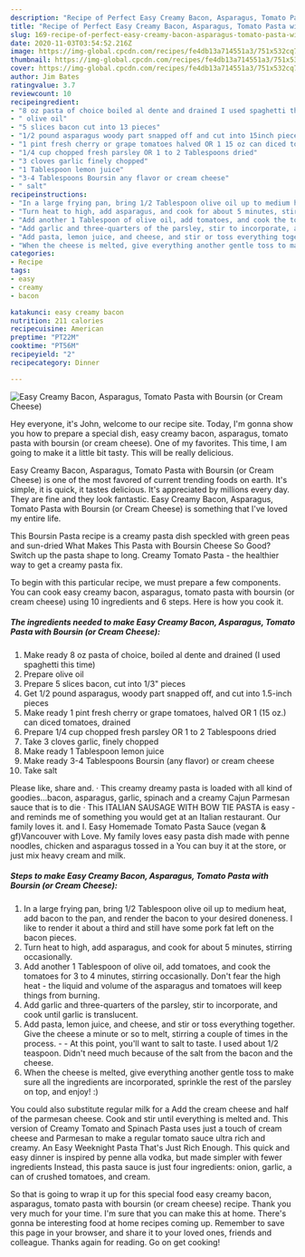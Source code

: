 ```yaml
---
description: "Recipe of Perfect Easy Creamy Bacon, Asparagus, Tomato Pasta with Boursin (or Cream Cheese)"
title: "Recipe of Perfect Easy Creamy Bacon, Asparagus, Tomato Pasta with Boursin (or Cream Cheese)"
slug: 169-recipe-of-perfect-easy-creamy-bacon-asparagus-tomato-pasta-with-boursin-or-cream-cheese
date: 2020-11-03T03:54:52.216Z
image: https://img-global.cpcdn.com/recipes/fe4db13a714551a3/751x532cq70/easy-creamy-bacon-asparagus-tomato-pasta-with-boursin-or-cream-cheese-recipe-main-photo.jpg
thumbnail: https://img-global.cpcdn.com/recipes/fe4db13a714551a3/751x532cq70/easy-creamy-bacon-asparagus-tomato-pasta-with-boursin-or-cream-cheese-recipe-main-photo.jpg
cover: https://img-global.cpcdn.com/recipes/fe4db13a714551a3/751x532cq70/easy-creamy-bacon-asparagus-tomato-pasta-with-boursin-or-cream-cheese-recipe-main-photo.jpg
author: Jim Bates
ratingvalue: 3.7
reviewcount: 10
recipeingredient:
- "8 oz pasta of choice boiled al dente and drained I used spaghetti this time"
- " olive oil"
- "5 slices bacon cut into 13 pieces"
- "1/2 pound asparagus woody part snapped off and cut into 15inch pieces"
- "1 pint fresh cherry or grape tomatoes halved OR 1 15 oz can diced tomatoes drained"
- "1/4 cup chopped fresh parsley OR 1 to 2 Tablespoons dried"
- "3 cloves garlic finely chopped"
- "1 Tablespoon lemon juice"
- "3-4 Tablespoons Boursin any flavor or cream cheese"
- " salt"
recipeinstructions:
- "In a large frying pan, bring 1/2 Tablespoon olive oil up to medium heat, add bacon to the pan, and render the bacon to your desired doneness. I like to render it about a third and still have some pork fat left on the bacon pieces."
- "Turn heat to high, add asparagus, and cook for about 5 minutes, stirring occasionally."
- "Add another 1 Tablespoon of olive oil, add tomatoes, and cook the tomatoes for 3 to 4 minutes, stirring occasionally. Don&#39;t fear the high heat - the liquid and volume of the asparagus and tomatoes will keep things from burning."
- "Add garlic and three-quarters of the parsley, stir to incorporate, and cook until garlic is translucent."
- "Add pasta, lemon juice, and cheese, and stir or toss everything together. Give the cheese a minute or so to melt, stirring a couple of times in the process.   At this point, you&#39;ll want to salt to taste. I used about 1/2 teaspoon. Didn&#39;t need much because of the salt from the bacon and the cheese."
- "When the cheese is melted, give everything another gentle toss to make sure all the ingredients are incorporated, sprinkle the rest of the parsley on top, and enjoy! :)"
categories:
- Recipe
tags:
- easy
- creamy
- bacon

katakunci: easy creamy bacon 
nutrition: 211 calories
recipecuisine: American
preptime: "PT22M"
cooktime: "PT56M"
recipeyield: "2"
recipecategory: Dinner

---
```



![Easy Creamy Bacon, Asparagus, Tomato Pasta with Boursin (or Cream Cheese)](https://img-global.cpcdn.com/recipes/fe4db13a714551a3/751x532cq70/easy-creamy-bacon-asparagus-tomato-pasta-with-boursin-or-cream-cheese-recipe-main-photo.jpg)

Hey everyone, it's John, welcome to our recipe site. Today, I'm gonna show you how to prepare a special dish, easy creamy bacon, asparagus, tomato pasta with boursin (or cream cheese). One of my favorites. This time, I am going to make it a little bit tasty. This will be really delicious.

Easy Creamy Bacon, Asparagus, Tomato Pasta with Boursin (or Cream Cheese) is one of the most favored of current trending foods on earth. It's simple, it is quick, it tastes delicious. It's appreciated by millions every day. They are fine and they look fantastic. Easy Creamy Bacon, Asparagus, Tomato Pasta with Boursin (or Cream Cheese) is something that I've loved my entire life.

This Boursin Pasta recipe is a creamy pasta dish speckled with green peas and sun-dried What Makes This Pasta with Boursin Cheese So Good? Switch up the pasta shape to long. Creamy Tomato Pasta - the healthier way to get a creamy pasta fix.


To begin with this particular recipe, we must prepare a few components. You can cook easy creamy bacon, asparagus, tomato pasta with boursin (or cream cheese) using 10 ingredients and 6 steps. Here is how you cook it.

<!--inarticleads1-->

##### The ingredients needed to make Easy Creamy Bacon, Asparagus, Tomato Pasta with Boursin (or Cream Cheese):

1. Make ready 8 oz pasta of choice, boiled al dente and drained (I used spaghetti this time)
1. Prepare  olive oil
1. Prepare 5 slices bacon, cut into 1/3&#34; pieces
1. Get 1/2 pound asparagus, woody part snapped off, and cut into 1.5-inch pieces
1. Make ready 1 pint fresh cherry or grape tomatoes, halved OR 1 (15 oz.) can diced tomatoes, drained
1. Prepare 1/4 cup chopped fresh parsley OR 1 to 2 Tablespoons dried
1. Take 3 cloves garlic, finely chopped
1. Make ready 1 Tablespoon lemon juice
1. Make ready 3-4 Tablespoons Boursin (any flavor) or cream cheese
1. Take  salt


Please like, share and. · This creamy dreamy pasta is loaded with all kind of goodies…bacon, asparagus, garlic, spinach and a creamy Cajun Parmesan sauce that is to die · This ITALIAN SAUSAGE WITH BOW TIE PASTA is easy - and reminds me of something you would get at an Italian restaurant. Our family loves it. and I. Easy Homemade Tomato Pasta Sauce (vegan &amp; gf)Vancouver with Love. My family loves easy pasta dish made with penne noodles, chicken and asparagus tossed in a You can buy it at the store, or just mix heavy cream and milk. 

<!--inarticleads2-->

##### Steps to make Easy Creamy Bacon, Asparagus, Tomato Pasta with Boursin (or Cream Cheese):

1. In a large frying pan, bring 1/2 Tablespoon olive oil up to medium heat, add bacon to the pan, and render the bacon to your desired doneness. I like to render it about a third and still have some pork fat left on the bacon pieces.
1. Turn heat to high, add asparagus, and cook for about 5 minutes, stirring occasionally.
1. Add another 1 Tablespoon of olive oil, add tomatoes, and cook the tomatoes for 3 to 4 minutes, stirring occasionally. Don&#39;t fear the high heat - the liquid and volume of the asparagus and tomatoes will keep things from burning.
1. Add garlic and three-quarters of the parsley, stir to incorporate, and cook until garlic is translucent.
1. Add pasta, lemon juice, and cheese, and stir or toss everything together. Give the cheese a minute or so to melt, stirring a couple of times in the process.  -  - At this point, you&#39;ll want to salt to taste. I used about 1/2 teaspoon. Didn&#39;t need much because of the salt from the bacon and the cheese.
1. When the cheese is melted, give everything another gentle toss to make sure all the ingredients are incorporated, sprinkle the rest of the parsley on top, and enjoy! :)


You could also substitute regular milk for a Add the cream cheese and half of the parmesan cheese. Cook and stir until everything is melted and. This version of Creamy Tomato and Spinach Pasta uses just a touch of cream cheese and Parmesan to make a regular tomato sauce ultra rich and creamy. An Easy Weeknight Pasta That&#39;s Just Rich Enough. This quick and easy dinner is inspired by penne alla vodka, but made simpler with fewer ingredients Instead, this pasta sauce is just four ingredients: onion, garlic, a can of crushed tomatoes, and cream. 

So that is going to wrap it up for this special food easy creamy bacon, asparagus, tomato pasta with boursin (or cream cheese) recipe. Thank you very much for your time. I'm sure that you can make this at home. There's gonna be interesting food at home recipes coming up. Remember to save this page in your browser, and share it to your loved ones, friends and colleague. Thanks again for reading. Go on get cooking!

